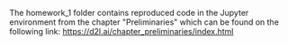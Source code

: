 The homework_1 folder contains reproduced code in the Jupyter environment from the chapter "Preliminaries" which can be found on the following link: https://d2l.ai/chapter_preliminaries/index.html
